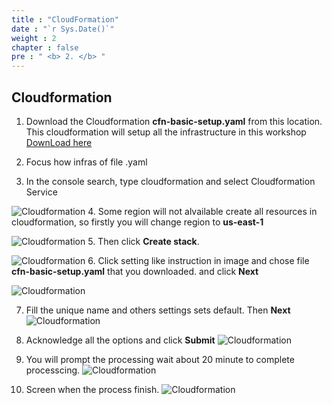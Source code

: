 ```yaml
---
title : "CloudFormation"
date : "`r Sys.Date()`"
weight : 2
chapter : false
pre : " <b> 2. </b> "
---
```


## Cloudformation
1. Download the Cloudformation **cfn-basic-setup.yaml** from this location. This cloudformation will setup all the infrastructure in this workshop 
[DownLoad here](https://ws-assets-prod-iad-r-iad-ed304a55c2ca1aee.s3.us-east-1.amazonaws.com/fa91011f-2da1-4cd9-a3ba-57891dcaa6f5/cfn-basic-setup.yaml )

2. Focus how infras of file .yaml

3. In the console search, type cloudformation and select Cloudformation Service


![Cloudformation](/images/1cloudformation/1x.png)
4. Some region will not alvailable create all resources in cloudformation, so firstly you will change region to **us-east-1**

![Cloudformation](/images/1cloudformation/1.png)
5. Then click **Create stack**. 

![Cloudformation](/images/1cloudformation/2.png)
6. Click setting like instruction in image and chose file **cfn-basic-setup.yaml** that you downloaded. and click **Next**

![Cloudformation](/images/1cloudformation/3.png)

7. Fill the unique name and others settings sets default. Then **Next**
![Cloudformation](/images/1cloudformation/4.png)

8. Acknowledge all the options and click **Submit**
![Cloudformation](/images/1cloudformation/5.png)

9. You will prompt the processing wait about 20 minute to complete processcing.
![Cloudformation](/images/1cloudformation/6.png)

10. Screen when the process finish.
![Cloudformation](/images/1cloudformation/7.png)
